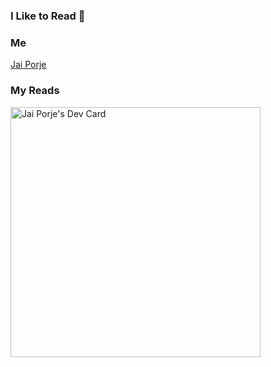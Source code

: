 ### I Like to Read 👋

<!--
**JaiPorje/JaiPorje** is a ✨ _special_ ✨ repository because its `README.md` (this file) appears on your GitHub profile.

Here are some ideas to get you started:

- 🔭 I’m currently working on ...
- 🌱 I’m currently learning ...
- 👯 I’m looking to collaborate on ...
- 🤔 I’m looking for help with ...
- 💬 Ask me about ...
- 📫 How to reach me: ...
- 😄 Pronouns: ...
- ⚡ Fun fact: ...
-->


### Me
<script src="https://platform.linkedin.com/badges/js/profile.js" async defer type="text/javascript"></script>
<div class="badge-base LI-profile-badge" data-locale="en_US" data-size="large" data-theme="dark" data-type="VERTICAL" data-vanity="jashne" data-version="v1"><a class="badge-base__link LI-simple-link" href="https://in.linkedin.com/in/jashne?trk=profile-badge">Jai Porje</a></div>

### My Reads
<a href="https://app.daily.dev/JaiP"><img src="https://api.daily.dev/devcards/ef28a10dc12648668dd6f970a2368081.png?r=kpr" width="400" alt="Jai Porje's Dev Card"/></a>
